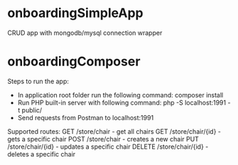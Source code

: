 # onboardingSimpleApp
CRUD app with mongodb/mysql connection wrapper

# onboardingComposer


Steps to run the app:
- In application root folder run the following command:
    composer install
- Run PHP built-in server with following command:
    php -S localhost:1991 -t public/
- Send requests from Postman to localhost:1991

Supported routes:
GET /store/chair         -  get all chairs
GET /store/chair/{id}    -  gets a specific chair
POST /store/chair        -  creates a new chair
PUT /store/chair/{id}    -  updates a specific chair
DELETE /store/chair/{id} -  deletes a specific chair
